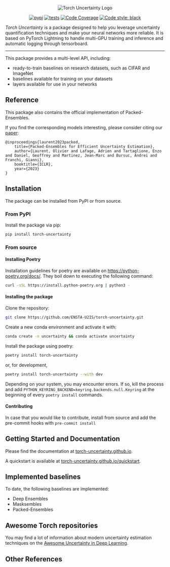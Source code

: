 <div align="center">

![Torch Uncertainty Logo](https://github.com/ENSTA-U2IS/torch-uncertainty/blob/main/docs/source/_static/images/torch_uncertainty.png)

[![pypi](https://img.shields.io/pypi/v/torch_uncertainty.svg)](https://pypi.python.org/pypi/torch_uncertainty) [![tests](https://github.com/ENSTA-U2IS/torch-uncertainty/actions/workflows/run-tests.yml/badge.svg?branch=main&event=push)](https://github.com/ENSTA-U2IS/torch-uncertainty/actions/workflows/run-tests.yml) [![Code Coverage](https://img.shields.io/codecov/c/github/ENSTA-U2IS/torch-uncertainty.svg)](https://codecov.io/gh/ENSTA-U2IS/torch-uncertainty) [![Code style: black](https://img.shields.io/badge/code%20style-black-black.svg)](https://github.com/psf/black)
</div>

_Torch Uncertainty_ is a package designed to help you leverage uncertainty quantification techniques and make your neural networks more reliable. It is based on PyTorch Lightning to handle multi-GPU training and inference and automatic logging through tensorboard.

---

This package provides a multi-level API, including:
- ready-to-train baselines on research datasets, such as CIFAR and ImageNet
- baselines available for training on your datasets
- layers available for use in your networks

## Reference

This package also contains the official implementation of Packed-Ensembles.

If you find the corresponding models interesting, please consider citing our [paper](https://arxiv.org/abs/2210.09184):
	
    @inproceedings{laurent2023packed,
        title={Packed-Ensembles for Efficient Uncertainty Estimation},
        author={Laurent, Olivier and Lafage, Adrien and Tartaglione, Enzo and Daniel, Geoffrey and Martinez, Jean-Marc and Bursuc, Andrei and Franchi, Gianni},
        booktitle={ICLR},
        year={2023}
    }


## Installation

The package can be installed from PyPI or from source.

### From PyPI

Install the package via pip: 
```sh
pip install torch-uncertainty
```

### From source

#### Installing Poetry

Installation guidelines for poetry are available on <https://python-poetry.org/docs/>. They boil down to executing the following command:
```sh
curl -sSL https://install.python-poetry.org | python3 -
```

#### Installing the package

Clone the repository:

```sh
git clone https://github.com/ENSTA-U2IS/torch-uncertainty.git
```

Create a new conda environment and activate it with:

```sh
conda create -n uncertainty && conda activate uncertainty
```

Install the package using poetry:

```sh
poetry install torch-uncertainty
```
or, for development,

```sh
poetry install torch-uncertainty --with dev
```

Depending on your system, you may encounter errors. If so, kill the process and add `PYTHON_KEYRING_BACKEND=keyring.backends.null.Keyring` at the beginning of every `poetry install` commands.

#### Contributing

In case that you would like to contribute, install from source and add the pre-commit hooks with `pre-commit install`

## Getting Started and Documentation

Please find the documentation at [torch-uncertainty.github.io](https://torch-uncertainty.github.io).

A quickstart is available at [torch-uncertainty.github.io/quickstart](https://torch-uncertainty.github.io/quickstart.html).

## Implemented baselines

To date, the following baselines are implemented:

- Deep Ensembles
- Masksembles
- Packed-Ensembles


## Awesome Torch repositories

You may find a lot of information about modern uncertainty estimation techniques on the [Awesome Uncertainty in Deep Learning](https://github.com/ENSTA-U2IS/awesome-uncertainty-deeplearning).

## Other References


